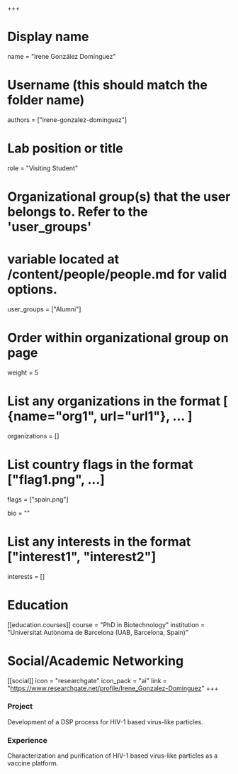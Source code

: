 +++
# Display name
name = "Irene González Domínguez"

# Username (this should match the folder name)
authors = ["irene-gonzalez-dominguez"]

# Lab position or title
role = "Visiting Student"

# Organizational group(s) that the user belongs to. Refer to the 'user_groups'
# variable located at /content/people/people.md for valid options.
user_groups = ["Alumni"]

# Order within organizational group on page
weight = 5

# List any organizations in the format [ {name="org1", url="url1"}, ... ]
organizations = []

# List country flags in the format ["flag1.png", ...]
flags = ["spain.png"]

bio = ""

# List any interests in the format ["interest1", "interest2"]
interests = []

# Education
[[education.courses]]
  course = "PhD in Biotechnology"
  institution = "Universitat Autònoma de Barcelona (UAB, Barcelona, Spain)"

# Social/Academic Networking
[[social]]
  icon = "researchgate"
  icon_pack = "ai"
  link = "https://www.researchgate.net/profile/Irene_Gonzalez-Dominguez"
+++

### Project
Development of a DSP process for HIV-1 based virus-like particles.

### Experience
Characterization and purification of HIV-1 based virus-like particles as a
vaccine platform.

